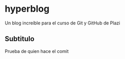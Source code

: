 # hyperblog
Un blog increíble para el curso de Git y GitHub de Plazi

## Subtitulo
Prueba de quien hace el comit